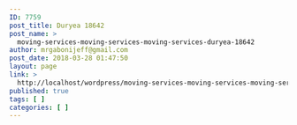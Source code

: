 ```yaml
---
ID: 7759
post_title: Duryea 18642
post_name: >
  moving-services-moving-services-moving-services-duryea-18642
author: mrgabonijeff@gmail.com
post_date: 2018-03-28 01:47:50
layout: page
link: >
  http://localhost/wordpress/moving-services-moving-services-moving-services-duryea-18642/
published: true
tags: [ ]
categories: [ ]
---
```

